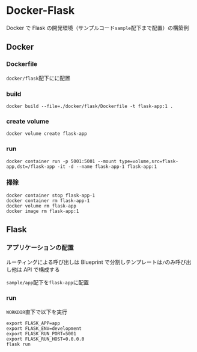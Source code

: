 # Docker-Flask

Docker で Flask の開発環境（サンプルコード`sample`配下まで配置）の構築例

## Docker

### Dockerfile

`docker/flask`配下にに配置

### build

```
docker build --file=./docker/flask/Dockerfile -t flask-app:1 .
```

### create volume

```
docker volume create flask-app
```

### run

```
docker container run -p 5001:5001 --mount type=volume,src=flask-app,dst=/flask-app -it -d --name flask-app-1 flask-app:1
```

### 掃除

```
docker container stop flask-app-1
docker container rm flask-app-1
docker volume rm flask-app
docker image rm flask-app:1
```

## Flask

### アプリケーションの配置

ルーティングによる呼び出しは Blueprint で分割しテンプレートは`/`のみ呼び出し他は API で構成する

`sample/app`配下を`flask-app`に配置

### run

`WORKDIR`直下で以下を実行

```
export FLASK_APP=app
export FLASK_ENV=development
export FLASK_RUN_PORT=5001
export FLASK_RUN_HOST=0.0.0.0
flask run
```
